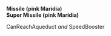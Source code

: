 ﻿**Missile (pink Maridia)**  
**Super Missile (pink Maridia)**

CanReachAqueduct *and* SpeedBooster
